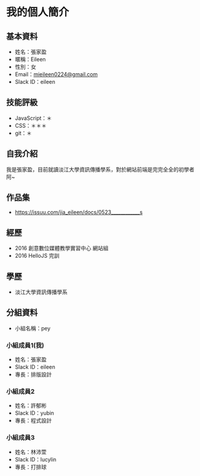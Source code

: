 # 我的個人簡介

## 基本資料
- 姓名：張家盈
- 暱稱：Eileen
- 性別：女
- Email：mieileen0224@gmail.com
- Slack ID：eileen

## 技能評級
- JavaScript：＊
- CSS：＊＊＊
- git：＊

## 自我介紹
我是張家盈，目前就讀淡江大學資訊傳播學系，對於網站前端是完完全全的初學者阿~

## 作品集
- https://issuu.com/jia_eileen/docs/0523____________s

## 經歷
- 2016 創意數位媒體教學實習中心 網站組
- 2016 HelloJS 完訓

## 學歷
- 淡江大學資訊傳播學系

## 分組資料
- 小組名稱：pey

### 小組成員1(我)
- 姓名：張家盈
- Slack ID：eileen
- 專長：排版設計

### 小組成員2
- 姓名：許郁彬
- Slack ID：yubin
- 專長：程式設計

### 小組成員3
- 姓名：林沛萱
- Slack ID：lucylin
- 專長：打排球
